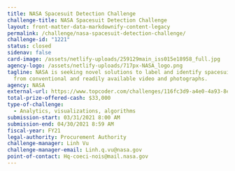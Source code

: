 ```yaml
---
title: NASA Spacesuit Detection Challenge
challenge-title: NASA Spacesuit Detection Challenge
layout: front-matter-data-markdownify-content-legacy
permalink: /challenge/nasa-spacesuit-detection-challenge/
challenge-id: "1221"
status: closed
sidenav: false
card-image: /assets/netlify-uploads/259129main_iss015e18958_full.jpg
agency-logo: /assets/netlify-uploads/717px-NASA_logo.png
tagline: NASA is seeking novel solutions to label and identify spacesuit motions
  from conventional and readily available video and photographs.
agency: NASA
external-url: https://www.topcoder.com/challenges/116fc3d9-a4e0-4a93-8ef1-a075ae16ee88
total-prize-offered-cash: $33,000
type-of-challenge:
  - Analytics, visualizations, algorithms
submission-start: 03/31/2021 8:00 AM
submission-end: 04/30/2021 8:59 AM
fiscal-year: FY21
legal-authority: Procurement Authority
challenge-manager: Linh Vu
challenge-manager-email: Linh.q.vu@nasa.gov
point-of-contact: Hq-coeci-nois@mail.nasa.gov
---
```


